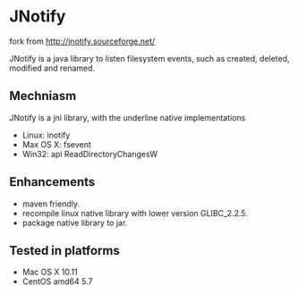 # JNotify

fork from http://jnotify.sourceforge.net/

JNotify is a java library to listen filesystem events, such as created, deleted, modified and renamed. 

Mechniasm
------
JNotify is a jni library, with the underline native implementations
* Linux: inotify
* Max OS X: fsevent
* Win32: api ReadDirectoryChangesW

Enhancements
-------
* maven friendly. 
* recompile linux native library with lower version GLIBC_2.2.5. 
* package native library to jar. 

Tested in platforms
-------
* Mac OS X 10.11
* CentOS amd64 5.7



